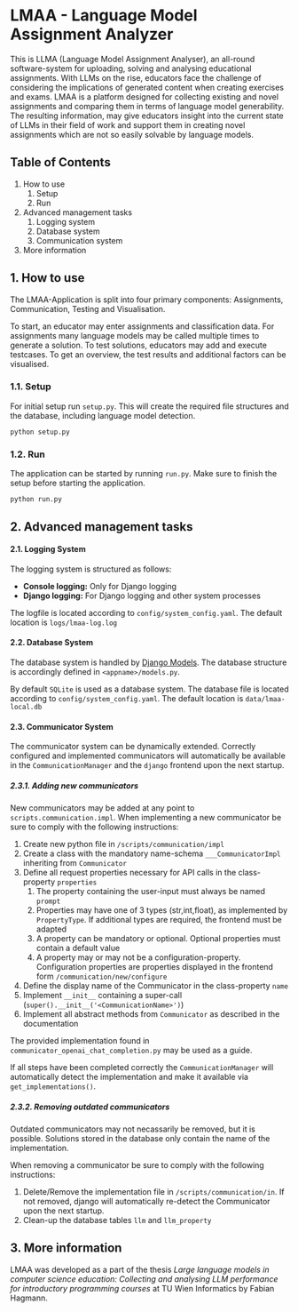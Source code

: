 # LMAA - Language Model Assignment Analyzer

This is LLMA (Language Model Assignment Analyser), an all-round software-system for uploading, solving and analysing
educational assignments. With LLMs on the rise, educators face the challenge of considering the implications of
generated content when creating exercises and exams. LMAA is a platform designed for collecting existing and novel
assignments and comparing them in terms of language model generability. The resulting information, may give educators
insight into the current state of LLMs in their field of work and support them in creating novel assignments which
are not so easily solvable by language models.

## Table of Contents

1. How to use
    1. Setup
    2. Run
2. Advanced management tasks
    1. Logging system
    2. Database system
    3. Communication system
3. More information

## 1. How to use

The LMAA-Application is split into four primary components: Assignments, Communication, Testing and Visualisation.

To start, an educator may enter assignments and classification data. For assignments many language models may be called
multiple times to generate a solution. To test solutions, educators may add and execute testcases. To get an overview,
the test results and additional factors can be visualised.

### 1.1. Setup

For initial setup run `setup.py`. This will create the required file structures and the database, including language
model detection.

````shell
python setup.py
````

### 1.2. Run

The application can be started by running `run.py`. Make sure to finish the setup before starting the application.

````shell
python run.py
````

## 2. Advanced management tasks

#### 2.1. Logging System

The logging system is structured as follows:

- **Console logging:** Only for Django logging
- **Django logging:** For Django logging and other system processes

The logfile is located according to `config/system_config.yaml`. The default location is `logs/lmaa-log.log`

#### 2.2. Database System

The database system is handled by [Django Models](https://docs.djangoproject.com/en/4.1/topics/db/models/). The database
structure is accordingly defined in `<appname>/models.py`.

By default `SQLite` is used as a database system. The database file is located according to `config/system_config.yaml`.
The default location is `data/lmaa-local.db`

#### 2.3. Communicator System

The communicator system can be dynamically extended. Correctly configured and implemented communicators will
automatically be available in the `CommunicationManager` and the `django` frontend upon the next startup.

##### 2.3.1. Adding new communicators

New communicators may be added at any point to `scripts.communication.impl`.
When implementing a new communicator be sure to comply with the following instructions:

1. Create new python file in `/scripts/communication/impl`
2. Create a class with the mandatory name-schema `___CommunicatorImpl` inheriting from `Communicator`
3. Define all request properties necessary for API calls in the class-property `properties`
    1. The property containing the user-input must always be named `prompt`
    2. Properties may have one of 3 types (str,int,float), as implemented by `PropertyType`. If additional types are
       required, the frontend must be adapted
    3. A property can be mandatory or optional. Optional properties must contain a default value
    4. A property may or may not be a configuration-property. Configuration properties are properties displayed in the
       frontend form `/communication/new/configure`
4. Define the display name of the Communicator in the class-property `name`
5. Implement `__init__` containing a super-call (`super().__init__('<CommunicationName>')`)
6. Implement all abstract methods from `Communicator` as described in the documentation

The provided implementation found in `communicator_openai_chat_completion.py` may be used as a guide.

If all steps have been completed correctly the `CommunicationManager` will automatically detect the implementation and
make it available via `get_implementations()`.

##### 2.3.2. Removing outdated communicators

Outdated communicators may not necassarily be removed, but it is possible. Solutions stored in the database only contain
the name of the implementation.

When removing a communicator be sure to comply with the following instructions:

1. Delete/Remove the implementation file in `/scripts/communication/in`. If not removed, django will automatically
   re-detect the Communicator upon the next startup.
2. Clean-up the database tables `llm` and `llm_property`

## 3. More information

LMAA was developed as a part of the thesis *Large language models in computer science education: Collecting and 
analysing LLM performance for introductory programming courses* at TU Wien Informatics by Fabian Hagmann.